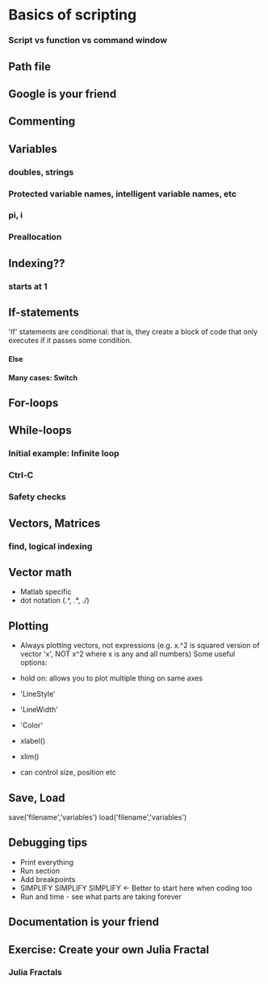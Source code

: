 # Basics of scripting
### Script vs function vs command window
## Path file
## Google is your friend

## Commenting

## Variables
### doubles, strings

### Protected variable names, intelligent variable names, etc
### pi, i

### Preallocation


## Indexing??
### starts at 1

## If-statements

'If' statements are conditional: that is, they create a block of code that only executes if it passes some condition.


#### Else

#### Many cases: Switch

## For-loops

## While-loops

### Initial example: Infinite loop
### Ctrl-C
### Safety checks

## Vectors, Matrices

### 
### find, logical indexing

## Vector math

- Matlab specific
- dot notation (.^, .*, ./)


## Plotting

- Always plotting vectors, not expressions (e.g. x.^2 is squared version of vector 'x', NOT x^2 where x is any and all numbers)
Some useful options:

- hold on: allows you to plot multiple thing on same axes
- 'LineStyle'
- 'LineWidth'
- 'Color'
- xlabel()
- xlim()
- can control size, position etc

## Save, Load
save('filename','variables')
load('filename','variables')

## Debugging tips

- Print everything
- Run section
- Add breakpoints
- SIMPLIFY SIMPLIFY SIMPLIFY <- Better to start here when coding too
- Run and time - see what parts are taking forever

## Documentation is your friend




## Exercise: Create your own Julia Fractal

### Julia Fractals
